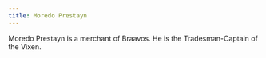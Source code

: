 ```yaml
---
title: Moredo Prestayn
---
```


Moredo Prestayn is a merchant of Braavos. He is the Tradesman-Captain of the Vixen.


